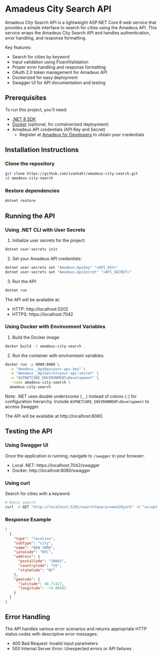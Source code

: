 # Amadeus City Search API

Amadeus City Search API is a lightweight ASP.NET Core 8 web service that provides a simple interface to search for cities using the Amadeus API. This service wraps the Amadeus City Search API and handles authentication, error handling, and response formatting.

Key features:
- Search for cities by keyword
- Input validation using FluentValidation
- Proper error handling and response formatting
- OAuth 2.0 token management for Amadeus API
- Dockerized for easy deployment
- Swagger UI for API documentation and testing

## Prerequisites

To run this project, you'll need:

- [.NET 8 SDK](https://dotnet.microsoft.com/download/dotnet/8.0)
- [Docker](https://www.docker.com/products/docker-desktop) (optional, for containerized deployment)
- Amadeus API credentials (API Key and Secret)
  - Register at [Amadeus for Developers](https://developers.amadeus.com/) to obtain your credentials

## Installation Instructions

### Clone the repository

```bash
git clone https://github.com/ivankahl/amadeus-city-search.git
cd amadeus-city-search
```

### Restore dependencies

```bash
dotnet restore
```

## Running the API

### Using .NET CLI with User Secrets

1. Initialize user secrets for the project:

```bash
dotnet user-secrets init
```

2. Set your Amadeus API credentials:

```bash
dotnet user-secrets set "Amadeus:ApiKey" "<API_KEY>"
dotnet user-secrets set "Amadeus:ApiSecret" "<API_SECRET>"
```

3. Run the API:

```bash
dotnet run
```

The API will be available at:
- HTTP: http://localhost:5202
- HTTPS: https://localhost:7042

### Using Docker with Environment Variables

1. Build the Docker image:

```bash
docker build -t amadeus-city-search .
```

2. Run the container with environment variables:

```bash
docker run -p 8080:8080 \
  -e "Amadeus__ApiKey=your-api-key" \
  -e "Amadeus__ApiSecret=your-api-secret" \
  -e "ASPNETCORE_ENVIRONMENT=Development" \
  --name amadeus-city-search \
  amadeus-city-search
```

Note: .NET uses double underscores (`__`) instead of colons (`:`) for configuration hierarchy. Include `ASPNETCORE_ENVIRONMENT=Development` to access Swagger.

The API will be available at http://localhost:8080.

## Testing the API

### Using Swagger UI

Once the application is running, navigate to `/swagger` in your browser:
- Local .NET: https://localhost:7042/swagger
- Docker: http://localhost:8080/swagger

### Using curl

Search for cities with a keyword:

```bash
# Basic search
curl -X GET "http://localhost:5202/search?query=new%20york" -H "accept: application/json"
```

### Response Example

```json
[
  {
    "type": "location",
    "subType": "city",
    "name": "NEW YORK",
    "iataCode": "NYC",
    "address": {
      "postalCode": "10001",
      "countryCode": "US",
      "stateCode": "NY"
    },
    "geoCode": {
      "latitude": 40.71417,
      "longitude": -74.00583
    }
  }
]
```

## Error Handling

The API handles various error scenarios and returns appropriate HTTP status codes with descriptive error messages:

- 400 Bad Request: Invalid input parameters
- 500 Internal Server Error: Unexpected errors or API failures
